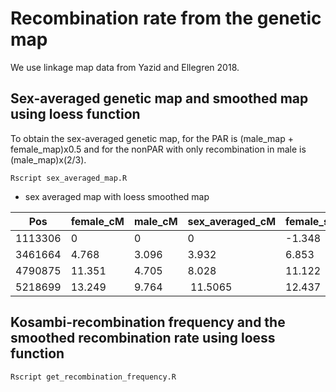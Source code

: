 # Recombination rate from the genetic map

We use linkage map data from Yazid and Ellegren 2018. 

## Sex-averaged genetic map and smoothed map using loess function
To obtain the sex-averaged genetic map, for the PAR is (male_map + female_map)x0.5
and for the nonPAR with only recombination in male is (male_map)x(2/3).

`Rscript sex_averaged_map.R`

- sex averaged map with loess smoothed map

| Pos     | female_cM | male_cM | sex_averaged_cM | female_smoothed25 | male_smoothed25 | sex_averaged_smoothed25 |
| ------- | --------- | ------- | --------------- | ----------------- | --------------- | ----------------------- | 
| 1113306 | 0         | 0       | 0               | -1.348 | 0.644 | -0.352 | 
| 3461664 | 4.768     | 3.096   | 3.932           | 6.853 | 3.646 | 5.249 | 
| 4790875 | 11.351    | 4.705   | 8.028           | 11.122 | 5.421 | 8.271 | 
| 5218699 | 13.249    | 9.764   | 11.5065         | 12.437 | 6.002 | 9.22 | 

## Kosambi-recombination frequency and the smoothed recombination rate using loess function

`Rscript get_recombination_frequency.R` 

